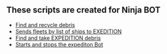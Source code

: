 ## These scripts are created for Ninja BOT 


- [Find and recycle debris](https://github.com/RockClubKASHMIR/scripts/blob/master/recycle_debris.go)
- [Sends fleets by list of ships to EXEDITION](https://github.com/RockClubKASHMIR/scripts/blob/master/expedition_by_list_of_ships.go)  
- [Find and take EXPEDITION debris](https://github.com/RockClubKASHMIR/scripts/blob/master/recycle_expedition_debris.go)
- [Starts and stops the expediton Bot](https://github.com/RockClubKASHMIR/scripts/blob/master/starts-stops_expeditonBot.go)
